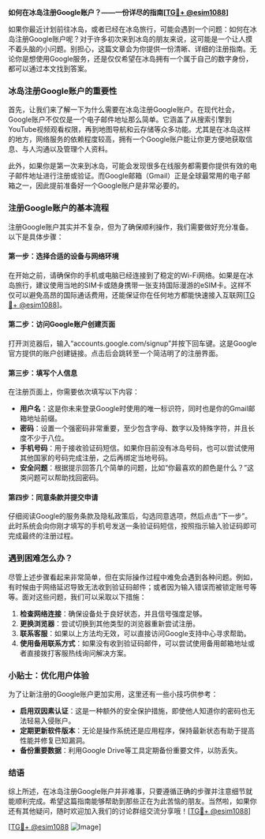 **如何在冰岛注册Google账户？——一份详尽的指南[[TG💪+ @esim1088](https://t.me/s/esim1088)]**

如果你最近计划前往冰岛，或者已经在冰岛旅行，可能会遇到一个问题：如何在冰岛注册Google账户呢？对于许多初次来到冰岛的朋友来说，这可能是一个让人摸不着头脑的小问题。别担心，这篇文章会为你提供一份清晰、详细的注册指南。无论你是想使用Google服务，还是仅仅希望在冰岛拥有一个属于自己的数字身份，都可以通过本文找到答案。

### 冰岛注册Google账户的重要性

首先，让我们来了解一下为什么需要在冰岛注册Google账户。在现代社会，Google账户不仅仅是一个电子邮件地址那么简单。它涵盖了从搜索引擎到YouTube视频观看权限，再到地图导航和云存储等众多功能。尤其是在冰岛这样的地方，网络服务的依赖程度较高，拥有一个Google账户能让你更方便地获取信息、与人沟通以及管理个人资料。

此外，如果你是第一次来到冰岛，可能会发现很多在线服务都需要你提供有效的电子邮件地址进行注册或验证。而Google邮箱（Gmail）正是全球最常用的电子邮箱之一，因此提前准备好一个Google账户是非常必要的。

### 注册Google账户的基本流程

注册Google账户其实并不复杂，但为了确保顺利操作，我们需要做好充分准备。以下是具体步骤：

#### 第一步：选择合适的设备与网络环境
在开始之前，请确保你的手机或电脑已经连接到了稳定的Wi-Fi网络。如果是在冰岛旅行，建议使用当地的SIM卡或随身携带一张支持国际漫游的eSIM卡。这样不仅可以避免高昂的国际通话费用，还能保证你在任何地方都能快速接入互联网[[TG💪+ @esim1088](https://t.me/s/esim1088)]。

#### 第二步：访问Google账户创建页面
打开浏览器后，输入“accounts.google.com/signup”并按下回车键。这是Google官方提供的账户创建链接。点击后会跳转至一个简洁明了的注册界面。

#### 第三步：填写个人信息
在注册页面上，你需要依次填写以下内容：
- **用户名**：这是你未来登录Google时使用的唯一标识符，同时也是你的Gmail邮箱地址前缀。
- **密码**：设置一个强密码非常重要，至少包含字母、数字以及特殊字符，并且长度不少于八位。
- **手机号码**：用于接收验证码短信。如果你目前没有冰岛号码，也可以尝试使用其他国家的号码完成注册，之后再绑定当地号码。
- **安全问题**：根据提示回答几个简单的问题，比如“你最喜欢的颜色是什么？”这类问题可以帮助找回密码。

#### 第四步：同意条款并提交申请
仔细阅读Google的服务条款及隐私政策后，勾选同意选项，然后点击“下一步”。此时系统会向你刚才填写的手机号发送一条验证码短信，按照指示输入验证码即可完成最终的注册过程。

### 遇到困难怎么办？

尽管上述步骤看起来非常简单，但在实际操作过程中难免会遇到各种问题。例如，有时候由于网络延迟导致无法收到验证码邮件；或者因为输入错误而被锁定账号等等。面对这些问题，我们可以采取以下措施：

1. **检查网络连接**：确保设备处于良好状态，并且信号强度足够。
2. **更换浏览器**：尝试切换到其他类型的浏览器重新尝试注册。
3. **联系客服**：如果以上方法均无效，可以直接访问Google支持中心寻求帮助。
4. **使用备用联系方式**：如果没有收到验证码邮件，可以尝试使用备用邮箱地址或者直接拨打客服热线询问解决方案。

### 小贴士：优化用户体验

为了让新注册的Google账户更加实用，这里还有一些小技巧供参考：
- **启用双因素认证**：这是一种额外的安全保护措施，即使他人知道你的密码也无法轻易入侵账户。
- **定期更新软件版本**：无论是操作系统还是应用程序，保持最新状态有助于提高性能并修复已知漏洞。
- **备份重要数据**：利用Google Drive等工具定期备份重要文件，以防丢失。

### 结语

综上所述，在冰岛注册Google账户并非难事，只要遵循正确的步骤并注意细节就能顺利完成。希望这篇指南能够帮助到那些正在为此苦恼的朋友。当然啦，如果你还有其他疑问，随时欢迎加入我们的讨论群组交流分享哦！[[TG💪+ @esim1088](https://t.me/s/esim1088)]

[[TG💪+ @esim1088](https://t.me/s/esim1088) ![Image](https://i.postimg.cc/4NQfJmqS/Snipaste-2025-05-13-00-14-12.png)]